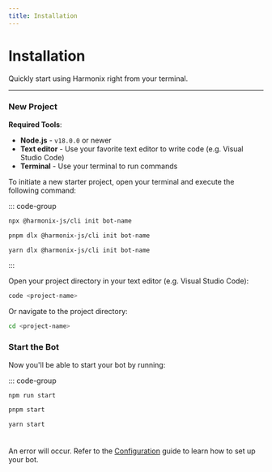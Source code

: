 ```yaml
---
title: Installation
---
```


# Installation

Quickly start using Harmonix right from your terminal.

---

### New Project

**Required Tools**:
- **Node.js** - `v18.0.0` or newer
- **Text editor** - Use your favorite text editor to write code (e.g. Visual Studio Code)
- **Terminal** - Use your terminal to run commands

To initiate a new starter project, open your terminal and execute the following command:

::: code-group

```sh [npx]
npx @harmonix-js/cli init bot-name
```

```sh [pnpm]
pnpm dlx @harmonix-js/cli init bot-name
```

```sh [yarn]
yarn dlx @harmonix-js/cli init bot-name
```

:::

Open your project directory in your text editor (e.g. Visual Studio Code):

```sh
code <project-name>
```

Or navigate to the project directory:

```sh
cd <project-name>
```

### Start the Bot

Now you'll be able to start your bot by running:

::: code-group

```sh [npm]
npm run start
```

```sh [pnpm]
pnpm start
```

```sh [yarn]
yarn start
```

<div class="danger custom-block" style="padding-top: 8px">

An error will occur. Refer to the [Configuration](/getting-started/configuration) guide to learn how to set up your bot.

</div>
